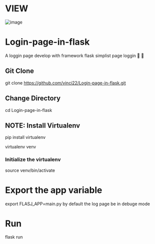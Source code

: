 
# VIEW 

![image](LOG.png)

# Login-page-in-flask
A loggin page develop with framework flask
simplist page loggin 
:page_facing_up:
:page_facing_up:
 
## Git Clone
git clone https://github.com/vinci22/Login-page-in-flask.git

## Change Directory 
cd Login-page-in-flask

## NOTE: Install Virtualenv 
pip install virtualenv

virtualenv venv

### Initialize the virtualenv 
source venv/bin/activate

# Export the app variable 
export FLASJ_APP=main.py
by default the log page be in debuge mode 

# Run 
flask run 




